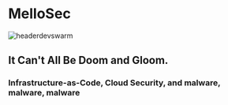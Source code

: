# MelloSec

![headerdevswarm](https://user-images.githubusercontent.com/65114647/174679560-4b77255c-366f-472b-be07-3586d8546fbf.jpg)

## It Can't All Be Doom and Gloom.




### Infrastructure-as-Code, Cloud Security, and malware, malware, malware

